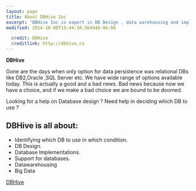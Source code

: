 ```yaml
---
layout: page
title: About DBHive Inc
excerpt: "DBHive Inc is expert in DB Design , data warehousing and implementations."
modified: 2014-10-08T19:44:38.564948-04:00

  credit: DBHive
  creditlink: http://dbhive.co
---
```

**DBHive**

Gone are the days when only option for data persistence was relational DBs like DB2,Oracle ,SQL Server etc.
We have wide range of options available today. This is actually a good and a bad news. 
Bad news because now we have a choice, and if we make a bad choice we are bound to be doomed.


Looking for a help on Database design ? Need help in deciding which DB to use ? 

## DBHive is all about:

* Identifying which DB to use in which condition.
* DB Design.
* Database Implementations.
* Support for databases.
* Datawarehousing
* Big Data

<a markdown="0" href="{{ site.url }}/theme-setup" class="btn">DBHive</a>
 

